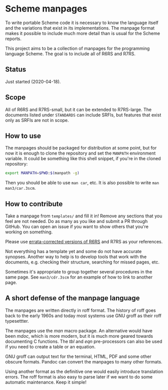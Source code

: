 # Scheme manpages

To write portable Scheme code it is necessary to know the language
itself and the variations that exist in its implementations. The
manpage format makes it possible to include much more detail than is
usual for the Scheme reports.

This project aims to be a collection of manpages for the programming
language Scheme. The goal is to include all of R6RS and R7RS.

## Status

Just started (2020-04-18).

## Scope

All of R6RS and R7RS-small, but it can be extended to R7RS-large. The
documents listed under `STANDARDS` can include SRFIs, but features
that exist only as SRFIs are not in scope.

## How to use

The manpages should be packaged for distribution at some point, but
for now it is enough to clone the repository and set the `MANPATH`
environment variable. It could be something like this shell snippet,
if you're in the cloned repository:

```sh
export MANPATH=$PWD:$(manpath -g)
```

Then you should be able to use `man car`, etc. It is also possible to
write `man man3/car.3scm`.

## How to contribute

Take a manpage from `templates/` and fill it in! Remove any sections
that you feel are not needed. Do as many as you like and submit a PR
through GitHub. You can open an issue if you want to show others that
you're working on something.

Please use [errata-corrected versions of
R6RS](https://weinholt.se/scheme/r6rs/) and R7RS as your references.

Not everything has a template yet and some do not have accurate
synopses. Another way to help is to develop tools that work with the
documents, e.g. checking their structure, searching for missed pages,
etc.

Sometimes it's appropriate to group together several procedures in the
same page. See `man3/cdr.3scm` for an example of how to
link to another page.

## A short defense of the manpage language

The manpages are written directly in roff format. The history of roff
goes back to the early 1960s and today most systems use GNU groff as
their roff typesettter.

The manpages use the *man* macro package. An alternative would have
been *mdoc*, which is more modern, but it is much more geared towards
documenting C functions. The *tbl* and *eqn* pre-processors can also
be used if you need to create a table or an equation.

GNU groff can output text for the terminal, HTML, PDF and some other
obscure formats. Pandoc can convert the manpages to many other formats.

Using another format as the definitive one would easily introduce
translation errors. The roff format is also easy to parse later if we
want to do some automatic maintenance. Keep it simple!
